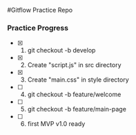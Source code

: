#Gitflow Practice Repo


### Practice Progress

- [X] 1. git checkout -b develop

- [X] 2. Create "script.js" in src directory

- [X] 3. Create "main.css" in style directory

- [ ] 4. git checkout -b feature/welcome

- [ ] 5. git checkout -b feature/main-page

- [ ] 6. first MVP v1.0 ready
